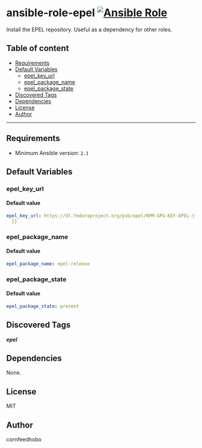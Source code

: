 # ansible-role-epel [![Ansible Role](https://img.shields.io/ansible/role/d/61742)](https://galaxy.ansible.com/cornfeedhobo/epel)

Install the EPEL repository. Useful as a dependency for other roles.

## Table of content

- [Requirements](#requirements)
- [Default Variables](#default-variables)
  - [epel_key_url](#epel_key_url)
  - [epel_package_name](#epel_package_name)
  - [epel_package_state](#epel_package_state)
- [Discovered Tags](#discovered-tags)
- [Dependencies](#dependencies)
- [License](#license)
- [Author](#author)

---

## Requirements

- Minimum Ansible version: `2.1`

## Default Variables

### epel_key_url

#### Default value

```YAML
epel_key_url: https://dl.fedoraproject.org/pub/epel/RPM-GPG-KEY-EPEL-{{ ansible_distribution_major_version
  }}
```

### epel_package_name

#### Default value

```YAML
epel_package_name: epel-release
```

### epel_package_state

#### Default value

```YAML
epel_package_state: present
```

## Discovered Tags

**_epel_**


## Dependencies

None.

## License

MIT

## Author

cornfeedhobo
